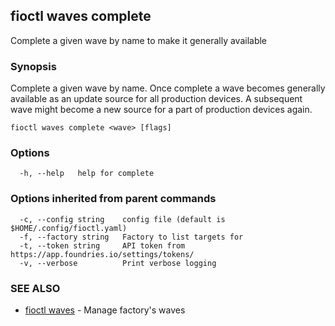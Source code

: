 ## fioctl waves complete

Complete a given wave by name to make it generally available

### Synopsis

Complete a given wave by name.
Once complete a wave becomes generally available as an update source for all production devices.
A subsequent wave might become a new source for a part of production devices again.

```
fioctl waves complete <wave> [flags]
```

### Options

```
  -h, --help   help for complete
```

### Options inherited from parent commands

```
  -c, --config string    config file (default is $HOME/.config/fioctl.yaml)
  -f, --factory string   Factory to list targets for
  -t, --token string     API token from https://app.foundries.io/settings/tokens/
  -v, --verbose          Print verbose logging
```

### SEE ALSO

* [fioctl waves](fioctl_waves.md)	 - Manage factory's waves

